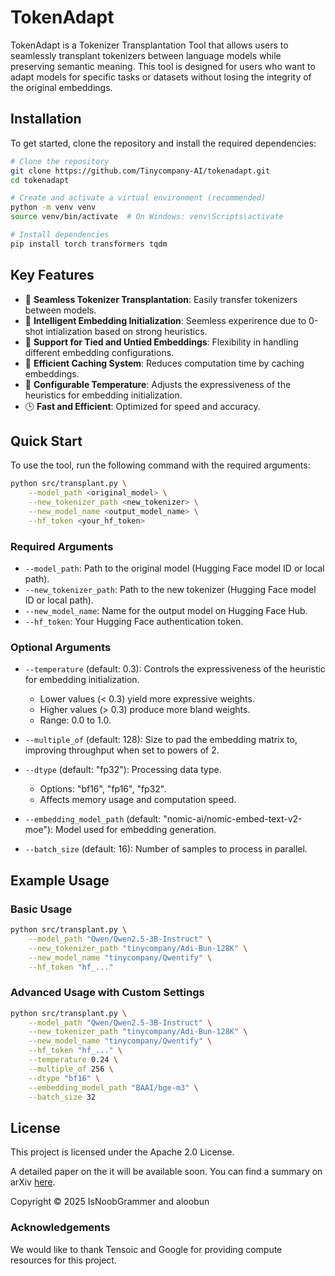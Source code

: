 # TokenAdapt

TokenAdapt is a Tokenizer Transplantation Tool that allows users to seamlessly transplant tokenizers between language models while preserving semantic meaning. This tool is designed for users who want to adapt models for specific tasks or datasets without losing the integrity of the original embeddings.

## Installation

To get started, clone the repository and install the required dependencies:

```bash
# Clone the repository
git clone https://github.com/Tinycompany-AI/tokenadapt.git
cd tokenadapt

# Create and activate a virtual environment (recommended)
python -m venv venv
source venv/bin/activate  # On Windows: venv\Scripts\activate

# Install dependencies
pip install torch transformers tqdm
```

## Key Features

- 🔄 **Seamless Tokenizer Transplantation**: Easily transfer tokenizers between models.
- 🧠 **Intelligent Embedding Initialization**: Seemless experirence due to 0-shot intialization based on strong heuristics.
- 🔗 **Support for Tied and Untied Embeddings**: Flexibility in handling different embedding configurations.
- 🚀 **Efficient Caching System**: Reduces computation time by caching embeddings.
- 🎯 **Configurable Temperature**: Adjusts the expressiveness of the heuristics for embedding initialization.
- 🕒 **Fast and Efficient**: Optimized for speed and accuracy.

## Quick Start

To use the tool, run the following command with the required arguments:

```bash
python src/transplant.py \
    --model_path <original_model> \
    --new_tokenizer_path <new_tokenizer> \
    --new_model_name <output_model_name> \
    --hf_token <your_hf_token>
```

### Required Arguments

- `--model_path`: Path to the original model (Hugging Face model ID or local path).
- `--new_tokenizer_path`: Path to the new tokenizer (Hugging Face model ID or local path).
- `--new_model_name`: Name for the output model on Hugging Face Hub.
- `--hf_token`: Your Hugging Face authentication token.

### Optional Arguments

- `--temperature` (default: 0.3): Controls the expressiveness of the heuristic for embedding initialization.
  - Lower values (< 0.3) yield more expressive weights.
  - Higher values (> 0.3) produce more bland weights.
  - Range: 0.0 to 1.0.

- `--multiple_of` (default: 128): Size to pad the embedding matrix to, improving throughput when set to powers of 2.

- `--dtype` (default: "fp32"): Processing data type.
  - Options: "bf16", "fp16", "fp32".
  - Affects memory usage and computation speed.

- `--embedding_model_path` (default: "nomic-ai/nomic-embed-text-v2-moe"): Model used for embedding generation.

- `--batch_size` (default: 16): Number of samples to process in parallel.

## Example Usage

### Basic Usage

```bash
python src/transplant.py \
    --model_path "Qwen/Qwen2.5-3B-Instruct" \
    --new_tokenizer_path "tinycompany/Adi-Bun-128K" \
    --new_model_name "tinycompany/Qwentify" \
    --hf_token "hf_..."
```

### Advanced Usage with Custom Settings

```bash
python src/transplant.py \
    --model_path "Qwen/Qwen2.5-3B-Instruct" \
    --new_tokenizer_path "tinycompany/Adi-Bun-128K" \
    --new_model_name "tinycompany/Qwentify" \
    --hf_token "hf_..." \
    --temperature 0.24 \
    --multiple_of 256 \
    --dtype "bf16" \
    --embedding_model_path "BAAI/bge-m3" \
    --batch_size 32
```

## License

This project is licensed under the Apache 2.0 License.



A detailed paper on the it will be available soon. You can find a summary on arXiv [here](https://arxiv.org/abs/XXXX.XXXX).

Copyright © 2025 IsNoobGrammer and aloobun

### Acknowledgements

We would like to thank Tensoic and Google for providing compute resources for this project.